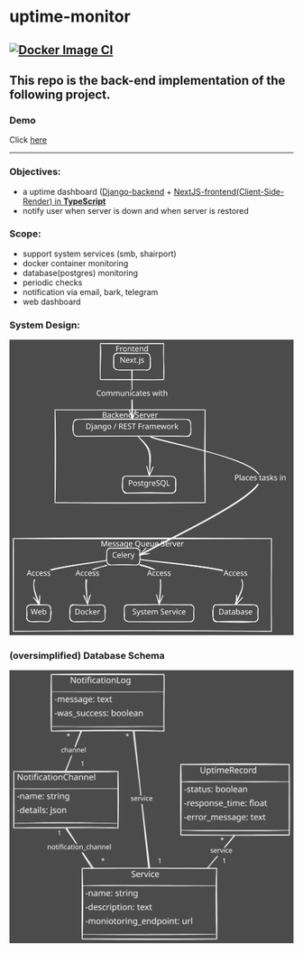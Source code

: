# uptime-monitor
[![Docker Image CI](https://github.com/AnsonDev42/uptime-monitor/actions/workflows/docker-image.yml/badge.svg)](https://github.com/AnsonDev42/uptime-monitor/actions/workflows/docker-image.yml)
---
This repo is the back-end implementation of the following project.
---

###  Demo
Click [here](https://uptime-monitor-front.pages.dev)

---

### Objectives:
- a uptime dashboard ([Django-backend](https://github.com/AnsonDev42/uptime-monitor) + [NextJS-frontend(Client-Side-Render) in **TypeScript**](https://github.com/AnsonDev42/uptime-monitor-front)
- notify user when server is down and when server is restored


### Scope:
- support system services (smb, shairport)
- docker container monitoring
- database(postgres) monitoring
- periodic checks
- notification via email, bark, telegram
- web dashboard

### System Design:
![system-design.svg](docs%2Freadme-img%2Fsystem-design.svg)

### (oversimplified) Database Schema
![database-design.svg](docs%2Freadme-img%2Fdatabase-design.svg)

